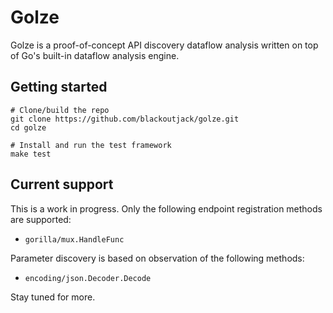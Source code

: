 # Golze

Golze is a proof-of-concept API discovery dataflow analysis written on top of
Go's built-in dataflow analysis engine.

## Getting started

```
# Clone/build the repo
git clone https://github.com/blackoutjack/golze.git
cd golze

# Install and run the test framework
make test
```

## Current support

This is a work in progress. Only the following endpoint registration methods are supported:
- `gorilla/mux.HandleFunc`

Parameter discovery is based on observation of the following methods:
- `encoding/json.Decoder.Decode`

Stay tuned for more.
